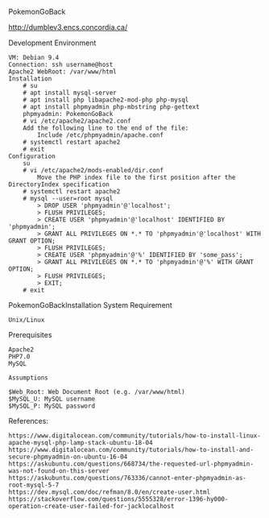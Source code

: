PokemonGoBack

http://dumblev3.encs.concordia.ca/

Development Environment

    VM: Debian 9.4
    Connection: ssh username@host
    Apache2 WebRoot: /var/www/html
    Installation
        # su
        # apt install mysql-server
        # apt install php libapache2-mod-php php-mysql
        # apt install phpmyadmin php-mbstring php-gettext
        phpmyadmin: PokemonGoBack
        # vi /etc/apache2/apache2.conf
        Add the following line to the end of the file:
            Include /etc/phpmyadmin/apache.conf
        # systemctl restart apache2
        # exit
    Configuration
        su
        # vi /etc/apache2/mods-enabled/dir.conf
            Move the PHP index file to the first position after the DirectoryIndex specification
        # systemctl restart apache2
        # mysql --user=root mysql
            > DROP USER 'phpmyadmin'@'localhost';
            > FLUSH PRIVILEGES;
            > CREATE USER 'phpmyadmin'@'localhost' IDENTIFIED BY 'phpmyadmin';
            > GRANT ALL PRIVILEGES ON *.* TO 'phpmyadmin'@'localhost' WITH GRANT OPTION;
            > FLUSH PRIVILEGES;
            > CREATE USER 'phpmyadmin'@'%' IDENTIFIED BY 'some_pass';
            > GRANT ALL PRIVILEGES ON *.* TO 'phpmyadmin'@'%' WITH GRANT OPTION;
            > FLUSH PRIVILEGES;
            > EXIT;
        # exit

PokemonGoBackInstallation
System Requirement

    Unix/Linux

Prerequisites

    Apache2
    PHP7.0
    MySQL

    Assumptions

    $Web_Root: Web Document Root (e.g. /var/www/html)
    $MySQL_U: MySQL username
    $MySQL_P: MySQL password

References:

    https://www.digitalocean.com/community/tutorials/how-to-install-linux-apache-mysql-php-lamp-stack-ubuntu-18-04
    https://www.digitalocean.com/community/tutorials/how-to-install-and-secure-phpmyadmin-on-ubuntu-16-04
    https://askubuntu.com/questions/668734/the-requested-url-phpmyadmin-was-not-found-on-this-server
    https://askubuntu.com/questions/763336/cannot-enter-phpmyadmin-as-root-mysql-5-7
    https://dev.mysql.com/doc/refman/8.0/en/create-user.html
    https://stackoverflow.com/questions/5555328/error-1396-hy000-operation-create-user-failed-for-jacklocalhost
